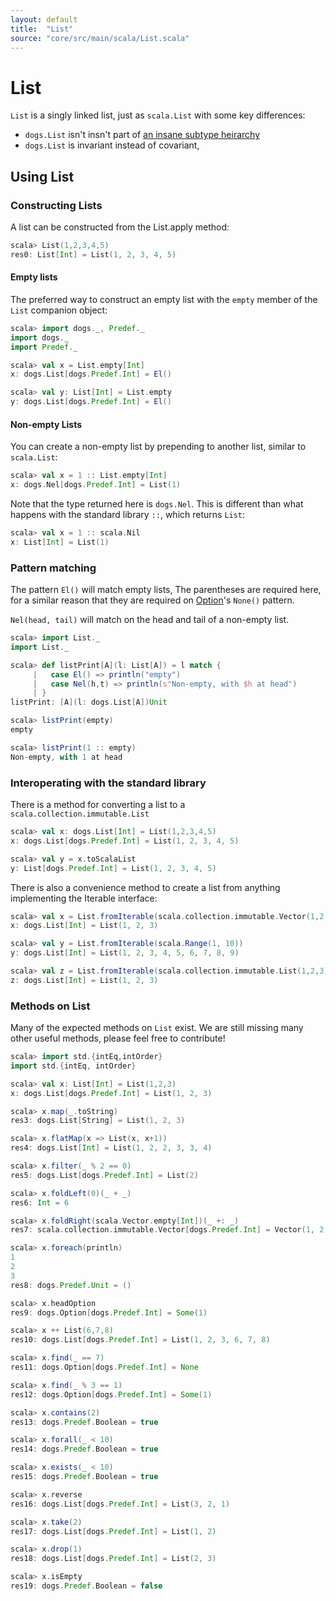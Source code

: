 ```yaml
---
layout: default
title:  "List"
source: "core/src/main/scala/List.scala"
---
```

# List

`List` is a singly linked list, just as `scala.List` with some key differences:

- `dogs.List` isn't insn't part of [an insane subtype heirarchy](https://tpolecat.github.io/2013/11/13/list.html)
- `dogs.List` is invariant instead of covariant,

## Using List

### Constructing Lists

A list can be constructed from the List.apply method:

```scala
scala> List(1,2,3,4,5)
res0: List[Int] = List(1, 2, 3, 4, 5)
```

#### Empty lists

The preferred way to construct an empty list with the `empty` member of the `List` companion object:

```scala
scala> import dogs._, Predef._
import dogs._
import Predef._

scala> val x = List.empty[Int]
x: dogs.List[dogs.Predef.Int] = El()

scala> val y: List[Int] = List.empty
y: dogs.List[dogs.Predef.Int] = El()
```

#### Non-empty Lists

You can create a non-empty list by prepending to another list, similar to `scala.List`:

```scala
scala> val x = 1 :: List.empty[Int]
x: dogs.Nel[dogs.Predef.Int] = List(1)
```

Note that the type returned here is `dogs.Nel`. This is different than
what happens with the standard library `::`, which returns `List`:

```scala
scala> val x = 1 :: scala.Nil
x: List[Int] = List(1)
```


### Pattern matching

The pattern `El()` will match empty lists, The parentheses are
required here, for a similar reason that they are required on
[Option](option)'s `None()` pattern.

`Nel(head, tail)` will match on the head and tail of a non-empty list.

```scala
scala> import List._
import List._

scala> def listPrint[A](l: List[A]) = l match {
     |   case El() => println("empty")
     |   case Nel(h,t) => println(s"Non-empty, with $h at head")
     | }
listPrint: [A](l: dogs.List[A])Unit

scala> listPrint(empty)
empty

scala> listPrint(1 :: empty)
Non-empty, with 1 at head
```

### Interoperating with the standard library

There is a method for converting a list to a `scala.collection.immutable.List`

```scala
scala> val x: dogs.List[Int] = List(1,2,3,4,5)
x: dogs.List[dogs.Predef.Int] = List(1, 2, 3, 4, 5)

scala> val y = x.toScalaList
y: List[dogs.Predef.Int] = List(1, 2, 3, 4, 5)
```

There is also a convenience method to create a list from anything implementing the Iterable interface:

```scala
scala> val x = List.fromIterable(scala.collection.immutable.Vector(1,2,3))
x: dogs.List[Int] = List(1, 2, 3)

scala> val y = List.fromIterable(scala.Range(1, 10))
y: dogs.List[Int] = List(1, 2, 3, 4, 5, 6, 7, 8, 9)

scala> val z = List.fromIterable(scala.collection.immutable.List(1,2,3))
z: dogs.List[Int] = List(1, 2, 3)
```

### Methods on List

Many of the expected methods on `List` exist. We are still missing
many other useful methods, please feel free to contribute!

```scala
scala> import std.{intEq,intOrder}
import std.{intEq, intOrder}

scala> val x: List[Int] = List(1,2,3)
x: dogs.List[dogs.Predef.Int] = List(1, 2, 3)

scala> x.map(_.toString)
res3: dogs.List[String] = List(1, 2, 3)

scala> x.flatMap(x => List(x, x+1))
res4: dogs.List[Int] = List(1, 2, 2, 3, 3, 4)

scala> x.filter(_ % 2 == 0)
res5: dogs.List[dogs.Predef.Int] = List(2)

scala> x.foldLeft(0)(_ + _)
res6: Int = 6

scala> x.foldRight(scala.Vector.empty[Int])(_ +: _)
res7: scala.collection.immutable.Vector[dogs.Predef.Int] = Vector(1, 2, 3)

scala> x.foreach(println)
1
2
3
res8: dogs.Predef.Unit = ()

scala> x.headOption
res9: dogs.Option[dogs.Predef.Int] = Some(1)

scala> x ++ List(6,7,8)
res10: dogs.List[dogs.Predef.Int] = List(1, 2, 3, 6, 7, 8)

scala> x.find(_ == 7)
res11: dogs.Option[dogs.Predef.Int] = None

scala> x.find(_ % 3 == 1)
res12: dogs.Option[dogs.Predef.Int] = Some(1)

scala> x.contains(2)
res13: dogs.Predef.Boolean = true

scala> x.forall(_ < 10)
res14: dogs.Predef.Boolean = true

scala> x.exists(_ < 10)
res15: dogs.Predef.Boolean = true

scala> x.reverse
res16: dogs.List[dogs.Predef.Int] = List(3, 2, 1)

scala> x.take(2)
res17: dogs.List[dogs.Predef.Int] = List(1, 2)

scala> x.drop(1)
res18: dogs.List[dogs.Predef.Int] = List(2, 3)

scala> x.isEmpty
res19: dogs.Predef.Boolean = false
```
